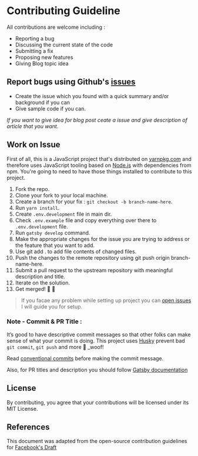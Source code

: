 # Contributing Guideline

All contributions are welcome including :

- Reporting a bug
- Discussing the current state of the code
- Submitting a fix
- Proposing new features
- Giving Blog topic idea

## Report bugs using Github's [issues](https://github.com/adarshaacharya/adarshaacharya.com.np/issues)

- Create the issue which you found with a quick summary and/or background if you can
- Give sample code if you can.

_If you want to give idea for blog post ceate a issue and give description of article that you want._

## Work on Issue

First of all, this is a JavaScript project that's distributed on [yarnpkg.com](https://yarnpkg.com/) and
therefore uses JavaScript tooling based on [Node.js](https://nodejs.org/) with dependencies from npm.
You're going to need to have those things installed to contribute to this project.

1. Fork the repo.
2. Clone your fork to your local machine.
3. Create a branch for your fix : `git checkout -b branch-name-here`.
4. Run `yarn install`.
5. Create `.env.development` file in main dir.
6. Check `.env.example` file and copy everything over there to `.env.development` file.
7. Run `gatsby develop` command.
8. Make the appropriate changes for the issue you are trying to address or the feature that you want to add.
9. Use git add . to add file contents of changed files.
10. Push the changes to the remote repository using git push origin branch-name-here.
11. Submit a pull request to the upstream repository with meaningful description and title.
12. Iterate on the solution.
13. Get merged! 🎉 🎊

> If you facae any problem while setting up project you can [open issues](https://github.com/adarshaacharya/adarshaacharya.com.np/issues) I will guide you for setup.

### Note - Commit & PR Title :

It’s good to have descriptive commit messages so that other folks can make sense of what your commit is doing.
This project uses [Husky](https://github.com/typicode/husky/blob/master/README.md) prevent bad `git commit`, `git push` and more 🐶 \_woof!

Read [conventional commits](https://www.conventionalcommits.org/en/v1.0.0-beta.3/) before making the commit message.

Also, for PR titles and description you should follow [Gatsby documentation](https://www.gatsbyjs.org/contributing/managing-pull-requests/#commit-and-pr-title)

## License

By contributing, you agree that your contributions will be licensed under its MIT License.

## References

This document was adapted from the open-source contribution guidelines for [Facebook's Draft](https://github.com/facebook/draft-js/blob/a9316a723f9e918afde44dea68b5f9f39b7d9b00/CONTRIBUTING.md)
